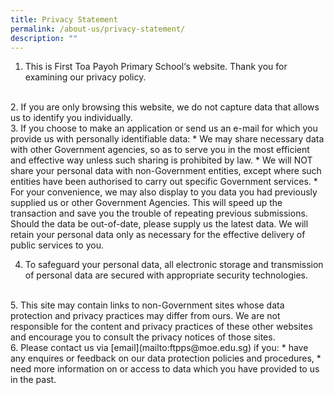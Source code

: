 ```yaml
---
title: Privacy Statement
permalink: /about-us/privacy-statement/
description: ""
---
```

1.   This is First Toa Payoh Primary School‘s website. Thank you for examining our privacy policy. 
<br>
2.   If you are only browsing this website, we do not capture data that allows us to identify you individually. 
<br>
3.   If you choose to make an application or send us an e-mail for which you provide us with personally identifiable data:
		*  We may share necessary data with other Government agencies, so as to serve you in the most efficient and effective way unless such sharing is prohibited by law.
		*  We will NOT share your personal data with non-Government entities, except where such entities have been authorised to carry out specific Government services.
		*  For your convenience, we may also display to you data you had previously supplied us or other Government Agencies. This will speed up the transaction and save you the trouble of repeating previous submissions. Should the data be out-of-date, please supply us the latest data. We will retain your personal data only as necessary for the effective delivery of public services to you. 

4.   To safeguard your personal data, all electronic storage and transmission of personal data are secured with appropriate security technologies.  
<br>
5.   This site may contain links to non-Government sites whose data protection and privacy practices may differ from ours. We are not responsible for the content and privacy practices of these other websites and encourage you to consult the privacy notices of those sites.
<br>
6.   Please contact us via [email](mailto:ftpps@moe.edu.sg) if you: 
		*  have any enquires or feedback on our data protection policies and procedures,
		*  need more information on or access to data which you have provided to us in the past.